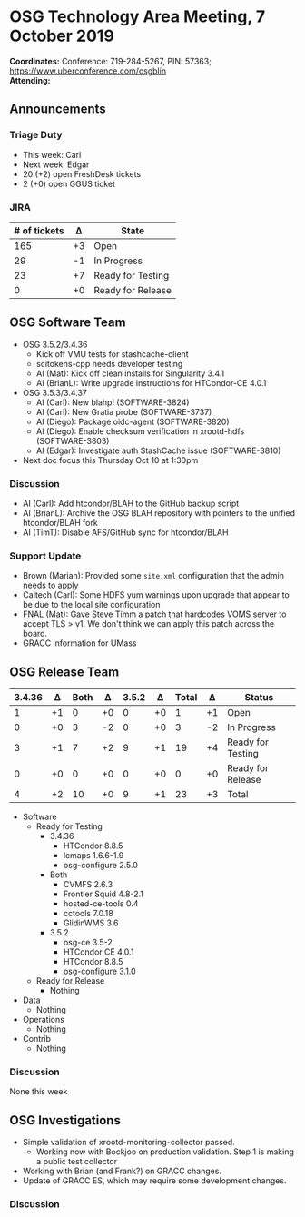 # OSG Technology Area Meeting,  7 October 2019

**Coordinates:** Conference: 719-284-5267, PIN: 57363; <https://www.uberconference.com/osgblin>  
**Attending:**  


## Announcements


### Triage Duty

-   This week: Carl
-   Next week: Edgar
-   20 (+2) open FreshDesk tickets
-   2 (+0) open GGUS ticket


### JIRA

| # of tickets | &Delta; | State             |
|------------ |------- |----------------- |
| 165          | +3      | Open              |
| 29           | -1      | In Progress       |
| 23           | +7      | Ready for Testing |
| 0            | +0      | Ready for Release |


## OSG Software Team

-   OSG 3.5.2/3.4.36  
    -   Kick off VMU tests for stashcache-client
    -   scitokens-cpp needs developer testing
    -   AI (Mat): Kick off clean installs for Singularity 3.4.1
    -   AI (BrianL): Write upgrade instructions for HTCondor-CE 4.0.1
-   OSG 3.5.3/3.4.37  
    -   AI (Carl): New blahp! (SOFTWARE-3824)
    -   AI (Carl): New Gratia probe (SOFTWARE-3737)
    -   AI (Diego): Package oidc-agent (SOFTWARE-3820)
    -   AI (Diego): Enable checksum verification in xrootd-hdfs (SOFTWARE-3803)
    -   AI (Edgar): Investigate auth StashCache issue (SOFTWARE-3810)
-   Next doc focus this Thursday Oct 10 at 1:30pm


### Discussion

-   AI (Carl): Add htcondor/BLAH to the GitHub backup script
-   AI (BrianL): Archive the OSG BLAH repository with pointers to the unified htcondor/BLAH fork
-   AI (TimT): Disable AFS/GitHub sync for htcondor/BLAH


### Support Update

-   Brown (Marian): Provided some `site.xml` configuration that the admin needs to apply
-   Caltech (Carl): Some HDFS yum warnings upon upgrade that appear to be due to the local site configuration
-   FNAL (Mat): Gave Steve Timm a patch that hardcodes VOMS server to accept TLS > v1. We don't think we can apply this patch across the board.
-   GRACC information for UMass


## OSG Release Team

| 3.4.36 | &Delta; | Both | &Delta; | 3.5.2 | &Delta; | Total | &Delta; | Status            |
| ------ | ------- | ---- | ------- | ----- | ------- | ----- | ------- | ----------------- |
| 1      | +1      | 0    | +0      | 0     | +0      | 1     | +1      | Open              |
| 0      | +0      | 3    | -2      | 0     | +0      | 3     | -2      | In Progress       |
| 3      | +1      | 7    | +2      | 9     | +1      | 19    | +4      | Ready for Testing |
| 0      | +0      | 0    | +0      | 0     | +0      | 0     | +0      | Ready for Release |
| 4      | +2      | 10   | +0      | 9     | +1      | 23    | +3      | Total             |

-   Software  
    -   Ready for Testing  
        -   3.4.36  
            -   HTCondor 8.8.5
            -   lcmaps 1.6.6-1.9
            -   osg-configure 2.5.0
        -   Both  
            -   CVMFS 2.6.3
            -   Frontier Squid 4.8-2.1
            -   hosted-ce-tools 0.4
            -   cctools 7.0.18
            -   GlidinWMS 3.6
        -   3.5.2
            -   osg-ce 3.5-2
            -   HTCondor CE 4.0.1
            -   HTCondor 8.8.5
            -   osg-configure 3.1.0
    -   Ready for Release  
        -   Nothing
-   Data  
    -   Nothing
-   Operations  
    -   Nothing
-   Contrib  
    -   Nothing


### Discussion

None this week


## OSG Investigations

-   Simple validation of xrootd-monitoring-collector passed.
    - Working now with Bockjoo on production validation.  Step 1 is making a public test collector
-   Working with Brian (and Frank?) on GRACC changes.
-   Update of GRACC ES, which may require some development changes.

### Discussion


